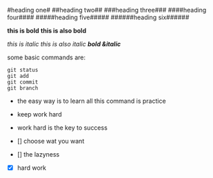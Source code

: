 #heading one#
##heading two##
###heading three###
####heading four####
#####heading five#####
######heading six######

**this is bold**
__this is also bold__

*this is italic*
_this is also italic_
***bold &italic***

some basic commands are:
```
git status 
git add 
git commit
git branch
```


- the easy way is to learn all this command is practice
- keep work hard
- work hard is the key to success

- [] choose wat you want 
- [] the lazyness 
- [x] hard work


